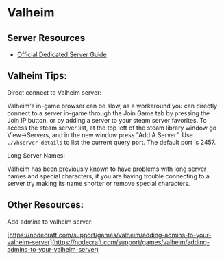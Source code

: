 # Valheim

## Server Resources

* [Official Dedicated Server Guide](https://valheim.fandom.com/wiki/Valheim\_Dedicated\_Server)

## Valheim Tips:

Direct connect to Valheim server:

Valheim's in-game browser can be slow, as a workaround you can directly connect to a server in-game through the Join Game tab by pressing the Join IP button, or by adding a server to your steam server favorites. To access the steam server list, at the top left of the steam library window go View->Servers, and in the new window press "Add A Server". Use `./vhserver details` to list the current query port. The default port is 2457.

Long Server Names:

Valheim has been previously known to have problems with long server names and special characters, if you are having trouble connecting to a server try making its name shorter or remove special characters.

## Other Resources:

Add admins to valheim server:

[https://nodecraft.com/support/games/valheim/adding-admins-to-your-valheim-server](https://nodecraft.com/support/games/valheim/adding-admins-to-your-valheim-server)
